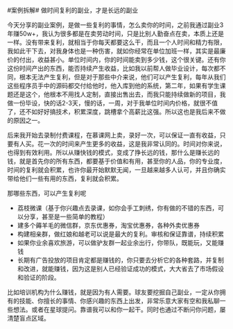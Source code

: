 #案例拆解# 做时间复利的副业，才是长远的副业

今天分享的副业案例，是做一些复利的事情，怎么卖你的时间，之前我通过副业3年赚50w+，我认为很多都是在卖劳动时间，只是比别人勤奋点在卖，本质上还是一样。没有带来复利，就相当于你每天都要这么干，而且一个人时间和精力有限，我如此干下去，对我身体也是一种伤害，就如你经常在单位加班一样，其实是最廉价的付出，收益甚小。单位时间内，你的时间能卖到多少钱，这个很关键。还有你这份时间产出的东西，能否持续产生收益，比如我以前帮人做毕业设计，每次都不同，根本无法产生复利，但是对于那些中介来说，他们可以产生复利，每年从我们这些程序员手中的源码都交付给他时，他入库到他的系统，第二年，如果有学生课题还是这个，他根本不用找人定制，直接出售出去，而我只能持续做新的项目，我做一份毕设，快的话2-3天，慢的话，一周，对于我单位时间内价格，就很不值了，还不如好好搞技术，积累深度，跳槽拿个高薪比这强。所以这也是我后来不做的原因之一。

后来我开始去录制付费课程，在慕课网上卖，录好一次，可以保证一直有收益，只要有人买。花一次的时间来产生更多的收益，这是我非常认同的。时间对你来说，也得到有效利用。所以从赚快钱的模式，变成了挣长远的钱，那什么是赚长远的钱，就是首先你的所有东西，都要基于价值和有用，甚至你的人品，你的专业度，时间的复利就会积累，也许你最开始默默无闻，一旦越来越多人认可，并且你确实带给他们一些有用的东西，复利就会积累。

那哪些东西，可以产生复利呢

- 荔枝微课（基于你兴趣点去录课，如你会手工刺绣，你有做的不错的东西，可以分享，甚至是一些简单的教程）
- 建多个薅羊毛的微信群，京东优惠券，淘宝优惠券，各种外卖优惠券
- 构建相亲群，做红娘和越老可以说是最大的复利。审核和保证靠谱，持续积累
- 如果你业余喜欢旅游，可以做驴友群一起业余出行，你带队，既能玩，又能赚钱
- 长期有广告投放的项目肯定都是赚钱的，你只要去分析它的各种套路，并复制和改进，就能赚钱，因为这是别人已经验证成功的模式，大大省去了市场假设和验证的阶段。

比如培训机构为什么赚钱，就是因为有人需要。球友要挖掘自己副业，一定从你拥有的技能、你擅长的事情、你感兴趣的东西上出发，非常乐意大家有空和我私聊一些想法。或者在星球提问。靠谱我可以和你一起干。同时也通过不断问你问题，屡清楚盲点区域。